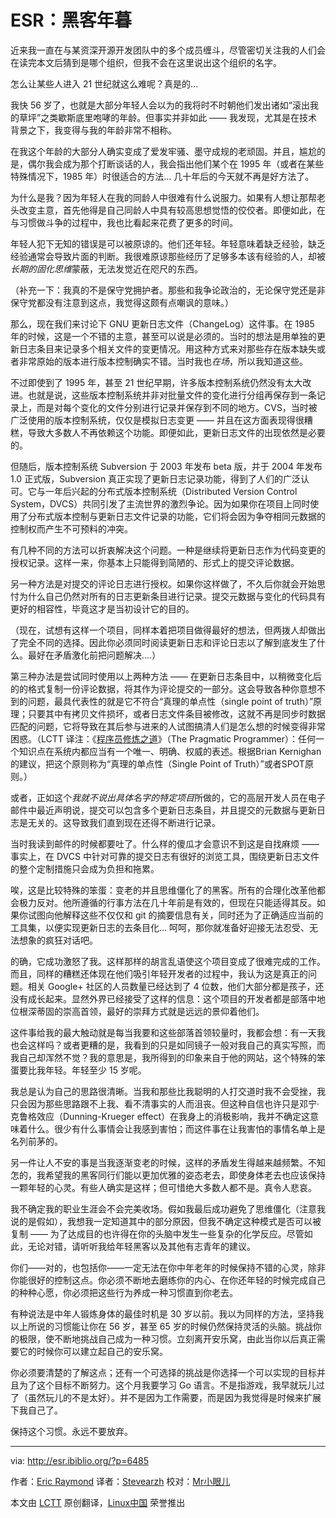 ESR：黑客年暮
================================================================================
近来我一直在与某资深开源开发团队中的多个成员缠斗，尽管密切关注我的人们会在读完本文后猜到是哪个组织，但我不会在这里说出这个组织的名字。

怎么让某些人进入 21 世纪就这么难呢？真是的...

我快 56 岁了，也就是大部分年轻人会以为的我将时不时朝他们发出诸如“滚出我的草坪”之类歇斯底里咆哮的年龄。但事实并非如此 —— 我发现，尤其是在技术背景之下，我变得与我的年龄非常不相称。

在我这个年龄的大部分人确实变成了爱发牢骚、墨守成规的老顽固。并且，尴尬的是，偶尔我会成为那个打断谈话的人，我会指出他们某个在 1995 年（或者在某些特殊情况下，1985 年）时很适合的方法... 几十年后的今天就不再是好方法了。

为什么是我？因为年轻人在我的同龄人中很难有什么说服力。如果有人想让那帮老头改变主意，首先他得是自己同龄人中具有较高思想觉悟的佼佼者。即便如此，在与习惯做斗争的过程中，我也比看起来花费了更多的时间。

年轻人犯下无知的错误是可以被原谅的。他们还年轻。年轻意味着缺乏经验，缺乏经验通常会导致片面的判断。我很难原谅那些经历了足够多本该有经验的人，却被*长期的固化思维*蒙蔽，无法发觉近在咫尺的东西。

（补充一下：我真的不是保守党拥护者。那些和我争论政治的，无论保守党还是非保守党都没有注意到这点，我觉得这颇有点嘲讽的意味。）

那么，现在我们来讨论下 GNU 更新日志文件（ChangeLog）这件事。在 1985 年的时候，这是一个不错的主意，甚至可以说是必须的。当时的想法是用单独的更新日志条目来记录多个相关文件的变更情况。用这种方式来对那些存在版本缺失或者非常原始的版本进行版本控制确实不错。当时我也*在场*，所以我知道这些。

不过即使到了 1995 年，甚至 21 世纪早期，许多版本控制系统仍然没有太大改进。也就是说，这些版本控制系统并非对批量文件的变化进行分组再保存到一条记录上，而是对每个变化的文件分别进行记录并保存到不同的地方。CVS，当时被广泛使用的版本控制系统，仅仅是模拟日志变更 —— 并且在这方面表现得很糟糕，导致大多数人不再依赖这个功能。即便如此，更新日志文件的出现依然是必要的。

但随后，版本控制系统 Subversion 于 2003 年发布 beta 版，并于 2004 年发布 1.0 正式版，Subversion 真正实现了更新日志记录功能，得到了人们的广泛认可。它与一年后兴起的分布式版本控制系统（Distributed Version Control System，DVCS）共同引发了主流世界的激烈争论。因为如果你在项目上同时使用了分布式版本控制与更新日志文件记录的功能，它们将会因为争夺相同元数据的控制权而产生不可预料的冲突。

有几种不同的方法可以折衷解决这个问题。一种是继续将更新日志作为代码变更的授权记录。这样一来，你基本上只能得到简陋的、形式上的提交评论数据。

另一种方法是对提交的评论日志进行授权。如果你这样做了，不久后你就会开始思忖为什么自己仍然对所有的日志更新条目进行记录。提交元数据与变化的代码具有更好的相容性，毕竟这才是当初设计它的目的。

（现在，试想有这样一个项目，同样本着把项目做得最好的想法，但两拨人却做出了完全不同的选择。因此你必须同时阅读更新日志和评论日志以了解到底发生了什么。最好在矛盾激化前把问题解决....）

第三种办法是尝试同时使用以上两种方法 —— 在更新日志条目中，以稍微变化后的的格式复制一份评论数据，将其作为评论提交的一部分。这会导致各种你意想不到的问题，最具代表性的就是它不符合“真理的单点性（single point of truth）”原理；只要其中有拷贝文件损坏，或者日志文件条目被修改，这就不再是同步时数据匹配的问题，它将导致在其后参与进来的人试图搞清人们是怎么想的时候变得非常困惑。（LCTT 译注：《[程序员修炼之道][1]》（The Pragmatic Programmer）：任何一个知识点在系统内都应当有一个唯一、明确、权威的表述。根据Brian Kernighan的建议，把这个原则称为“真理的单点性（Single Point of Truth）”或者SPOT原则。）

或者，正如这个*我就不说出具体名字的特定项目*所做的，它的高层开发人员在电子邮件中最近声明说，提交可以包含多个更新日志条目，并且提交的元数据与更新日志是无关的。这导致我们直到现在还得不断进行记录。

当时我读到邮件的时候都要吐了。什么样的傻瓜才会意识不到这是自找麻烦 —— 事实上，在 DVCS 中针对可靠的提交日志有很好的浏览工具，围绕更新日志文件的整个定制措施只会成为负担和拖累。

唉，这是比较特殊的笨蛋：变老的并且思维僵化了的黑客。所有的合理化改革他都会极力反对。他所遵循的行事方法在几十年前是有效的，但现在只能适得其反。如果你试图向他解释这些不仅仅和 git 的摘要信息有关，同时还为了正确适应当前的工具集，以便实现更新日志的去条目化... 呵呵，那你就准备好迎接无法忍受、无法想象的疯狂对话吧。

的确，它成功激怒了我。这样那样的胡言乱语使这个项目变成了很难完成的工作。而且，同样的糟糕还体现在他们吸引年轻开发者的过程中，我认为这是真正的问题。相关 Google+ 社区的人员数量已经达到了 4 位数，他们大部分都是孩子，还没有成长起来。显然外界已经接受了这样的信息：这个项目的开发者都是部落中地位根深蒂固的崇高首领，最好的崇拜方式就是远远的景仰着他们。

这件事给我的最大触动就是每当我要和这些部落首领较量时，我都会想：有一天我也会这样吗？或者更糟的是，我看到的只是如同镜子一般对我自己的真实写照，而我自己却浑然不觉？我的意思是，我所得到的印象来自于他的网站，这个特殊的笨蛋要比我年轻。年轻至少 15 岁呢。

我总是认为自己的思路很清晰。当我和那些比我聪明的人打交道时我不会受挫，我只会因为那些思路跟不上我、看不清事实的人而沮丧。但这种自信也许只是邓宁·克鲁格效应（Dunning-Krueger effect）在我身上的消极影响，我并不确定这意味着什么。很少有什么事情会让我感到害怕；而这件事在让我害怕的事情名单上是名列前茅的。

另一件让人不安的事是当我逐渐变老的时候，这样的矛盾发生得越来越频繁。不知怎的，我希望我的黑客同行们能以更加优雅的姿态老去，即使身体老去也应该保持一颗年轻的心灵。有些人确实是这样；但可惜绝大多数人都不是。真令人悲哀。

我不确定我的职业生涯会不会完美收场。假如我最后成功避免了思维僵化（注意我说的是假如），我想我一定知道其中的部分原因，但我不确定这种模式是否可以被复制 —— 为了达成目的也许得在你的头脑中发生一些复杂的化学反应。尽管如此，无论对错，请听听我给年轻黑客以及其他有志青年的建议。

你们——对的，也包括你——一定无法在你中年老年的时候保持不错的心灵，除非你能很好的控制这点。你必须不断地去磨练你的内心、在你还年轻的时候完成自己的种种心愿，你必须把这些行为养成一种习惯直到你老去。

有种说法是中年人锻炼身体的最佳时机是 30 岁以前。我以为同样的方法，坚持我以上所说的习惯能让你在 56 岁，甚至 65 岁的时候仍然保持灵活的头脑。挑战你的极限，使不断地挑战自己成为一种习惯。立刻离开安乐窝，由此当你以后真正需要它的时候你可以建立起自己的安乐窝。

你必须要清楚的了解这点；还有一个可选择的挑战是你选择一个可以实现的目标并且为了这个目标不断努力。这个月我要学习 Go 语言。不是指游戏，我早就玩儿过了（虽然玩儿的不是太好）。并不是因为工作需要，而是因为我觉得是时候来扩展下我自己了。

保持这个习惯。永远不要放弃。

--------------------------------------------------------------------------------

via: http://esr.ibiblio.org/?p=6485

作者：[Eric Raymond][a]
译者：[Stevearzh](https://github.com/Stevearzh)
校对：[Mr小眼儿](https://github.com/tinyeyeser)

本文由 [LCTT](https://github.com/LCTT/TranslateProject) 原创翻译，[Linux中国](http://linux.cn/) 荣誉推出

[a]:http://esr.ibiblio.org/?author=2
[1]:http://book.51cto.com/art/200809/88490.htm
